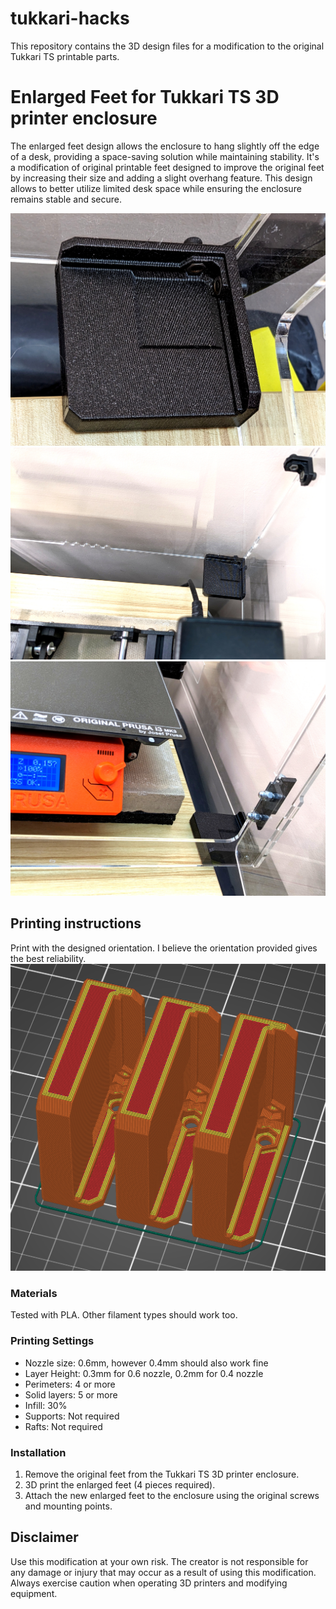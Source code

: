 # tukkari-hacks
This repository contains the 3D design files for a modification to the original Tukkari TS printable parts. 

# Enlarged Feet for Tukkari TS 3D printer enclosure

The enlarged feet design allows the enclosure to hang slightly off the edge of a desk, providing a space-saving solution while maintaining stability. It's a modification of original printable feet designed to improve the original feet by increasing their size and adding a slight overhang feature. This design allows to better utilize limited desk space while ensuring the enclosure remains stable and secure.

![close up](enlarged-foot/img/closeup.jpg)
![inside](enlarged-foot/img/inside.jpg)
![outside](enlarged-foot/img/outside.jpg)

## Printing instructions

Print with the designed orientation. I believe the orientation provided gives the best reliability. 
![slicer](enlarged-foot/img/Slicer.png)


### Materials

Tested with PLA. Other filament types should work too.

### Printing Settings

- Nozzle size: 0.6mm, however 0.4mm should also work fine
- Layer Height: 0.3mm for 0.6 nozzle, 0.2mm for 0.4 nozzle
- Perimeters: 4 or more
- Solid layers: 5 or more
- Infill: 30%
- Supports: Not required
- Rafts: Not required

### Installation

1. Remove the original feet from the Tukkari TS 3D printer enclosure.
2. 3D print the enlarged feet (4 pieces required).
3. Attach the new enlarged feet to the enclosure using the original screws and mounting points.


## Disclaimer

Use this modification at your own risk. The creator is not responsible for any damage or injury that may occur as a result of using this modification. Always exercise caution when operating 3D printers and modifying equipment.
